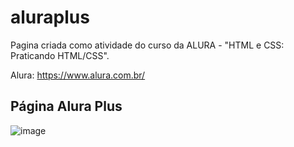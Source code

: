 # aluraplus
Pagina criada como atividade do curso da ALURA - "HTML e CSS: Praticando HTML/CSS".

Alura: https://www.alura.com.br/

## Página Alura Plus

![image](https://github.com/sgolucas/aluraplus/assets/101737155/467d197b-04ee-4cda-812c-8277af090cd9)
